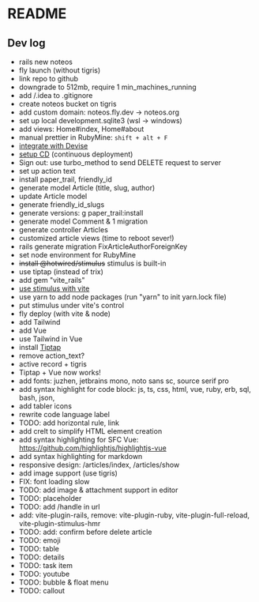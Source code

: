 # README

## Dev log

- rails new noteos
- fly launch (without tigris)
- link repo to github
- downgrade to 512mb, require 1 min_machines_running
- add /.idea to .gitignore
- create noteos bucket on tigris
- add custom domain: noteos.fly.dev -> noteos.org
- set up local development.sqlite3 (wsl -> windows)
- add views: Home#index, Home#about
- manual prettier in RubyMine: `shift + alt + F`
- [integrate with Devise](https://dev.to/kevinluo201/how-to-setup-very-basic-devise-in-rails-7-55ia)
- [setup CD](https://fly.io/docs/launch/continuous-deployment-with-github-actions/#speed-run-your-way-to-continuous-deployment) (continuous deployment)
- Sign out: use turbo_method to send DELETE request to server
- set up action text
- install paper_trail, friendly_id
- generate model Article (title, slug, author)
- update Article model
- generate friendly_id_slugs
- generate versions: g paper_trail:install
- generate model Comment & 1 migration
- generate controller Articles
- customized article views (time to reboot sever!)
- rails generate migration FixArticleAuthorForeignKey
- set node environment for RubyMine
- ~~install @hotwired/stimulus~~ stimulus is built-in
- use tiptap (instead of trix)
- add gem "vite_rails"
- [use stimulus with vite](https://sasikala-r.medium.com/rails-7-with-vite-stimulus-tailwind-c3ecf2191ea9)
- use yarn to add node packages (run "yarn" to init yarn.lock file)
- put stimulus under vite's control
- fly deploy (with vite & node)
- add Tailwind
- add Vue
- use Tailwind in Vue
- install [Tiptap](https://tiptap.dev/docs/editor/getting-started/install/vue3)
- remove action_text?
- active record + tigris
- Tiptap + Vue now works!
- add fonts: juzhen, jetbrains mono, noto sans sc, source serif pro
- add syntax highlight for code block: js, ts, css, html, vue, ruby, erb, sql, bash, json,
- add tabler icons
- rewrite code language label
- TODO: add horizontal rule, link
- add crelt to simplify HTML element creation
- add syntax highlighting for SFC Vue: https://github.com/highlightjs/highlightjs-vue
- add syntax highlighting for markdown
- responsive design: /articles/index, /articles/show
- add image support (use tigris)
- FIX: font loading slow
- TODO: add image & attachment support in editor
- TODO: placeholder
- TODO: add /handle in url
- add: vite-plugin-rails, remove: vite-plugin-ruby, vite-plugin-full-reload, vite-plugin-stimulus-hmr
- TODO: add: confirm before delete article
- TODO: emoji
- TODO: table
- TODO: details
- TODO: task item
- TODO: youtube
- TODO: bubble & float menu
- TODO: callout
